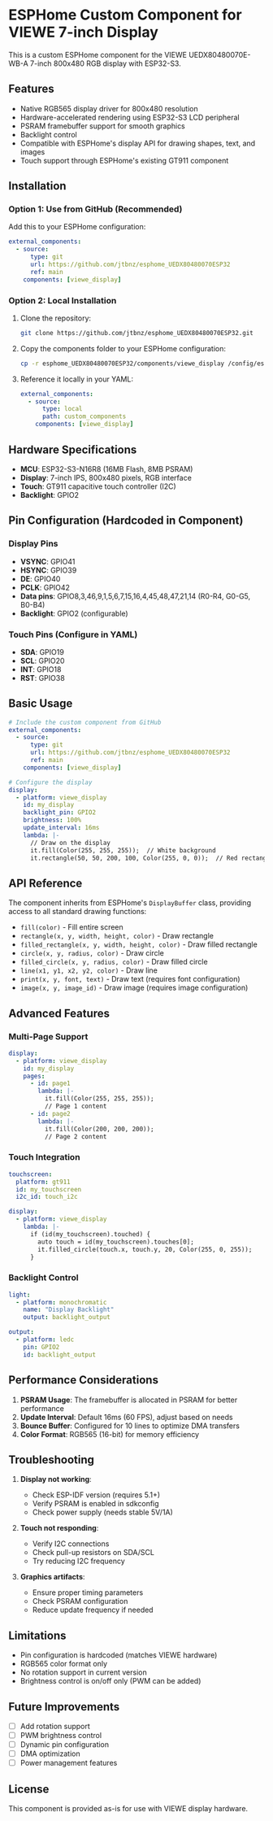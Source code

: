 # ESPHome Custom Component for VIEWE 7-inch Display

This is a custom ESPHome component for the VIEWE UEDX80480070E-WB-A 7-inch 800x480 RGB display with ESP32-S3.

## Features

- Native RGB565 display driver for 800x480 resolution
- Hardware-accelerated rendering using ESP32-S3 LCD peripheral
- PSRAM framebuffer support for smooth graphics
- Backlight control
- Compatible with ESPHome's display API for drawing shapes, text, and images
- Touch support through ESPHome's existing GT911 component

## Installation

### Option 1: Use from GitHub (Recommended)

Add this to your ESPHome configuration:

```yaml
external_components:
  - source:
      type: git
      url: https://github.com/jtbnz/esphome_UEDX80480070ESP32
      ref: main
    components: [viewe_display]
```

### Option 2: Local Installation

1. Clone the repository:
   ```bash
   git clone https://github.com/jtbnz/esphome_UEDX80480070ESP32.git
   ```

2. Copy the components folder to your ESPHome configuration:
   ```bash
   cp -r esphome_UEDX80480070ESP32/components/viewe_display /config/esphome/custom_components/
   ```

3. Reference it locally in your YAML:
   ```yaml
   external_components:
     - source:
         type: local
         path: custom_components
       components: [viewe_display]
   ```

## Hardware Specifications

- **MCU**: ESP32-S3-N16R8 (16MB Flash, 8MB PSRAM)
- **Display**: 7-inch IPS, 800x480 pixels, RGB interface
- **Touch**: GT911 capacitive touch controller (I2C)
- **Backlight**: GPIO2

## Pin Configuration (Hardcoded in Component)

### Display Pins
- **VSYNC**: GPIO41
- **HSYNC**: GPIO39
- **DE**: GPIO40
- **PCLK**: GPIO42
- **Data pins**: GPIO8,3,46,9,1,5,6,7,15,16,4,45,48,47,21,14 (R0-R4, G0-G5, B0-B4)
- **Backlight**: GPIO2 (configurable)

### Touch Pins (Configure in YAML)
- **SDA**: GPIO19
- **SCL**: GPIO20
- **INT**: GPIO18
- **RST**: GPIO38

## Basic Usage

```yaml
# Include the custom component from GitHub
external_components:
  - source:
      type: git
      url: https://github.com/jtbnz/esphome_UEDX80480070ESP32
      ref: main
    components: [viewe_display]

# Configure the display
display:
  - platform: viewe_display
    id: my_display
    backlight_pin: GPIO2
    brightness: 100%
    update_interval: 16ms
    lambda: |-
      // Draw on the display
      it.fill(Color(255, 255, 255));  // White background
      it.rectangle(50, 50, 200, 100, Color(255, 0, 0));  // Red rectangle
```

## API Reference

The component inherits from ESPHome's `DisplayBuffer` class, providing access to all standard drawing functions:

- `fill(color)` - Fill entire screen
- `rectangle(x, y, width, height, color)` - Draw rectangle
- `filled_rectangle(x, y, width, height, color)` - Draw filled rectangle
- `circle(x, y, radius, color)` - Draw circle
- `filled_circle(x, y, radius, color)` - Draw filled circle
- `line(x1, y1, x2, y2, color)` - Draw line
- `print(x, y, font, text)` - Draw text (requires font configuration)
- `image(x, y, image_id)` - Draw image (requires image configuration)

## Advanced Features

### Multi-Page Support
```yaml
display:
  - platform: viewe_display
    id: my_display
    pages:
      - id: page1
        lambda: |-
          it.fill(Color(255, 255, 255));
          // Page 1 content
      - id: page2
        lambda: |-
          it.fill(Color(200, 200, 200));
          // Page 2 content
```

### Touch Integration
```yaml
touchscreen:
  platform: gt911
  id: my_touchscreen
  i2c_id: touch_i2c

display:
  - platform: viewe_display
    lambda: |-
      if (id(my_touchscreen).touched) {
        auto touch = id(my_touchscreen).touches[0];
        it.filled_circle(touch.x, touch.y, 20, Color(255, 0, 255));
      }
```

### Backlight Control
```yaml
light:
  - platform: monochromatic
    name: "Display Backlight"
    output: backlight_output

output:
  - platform: ledc
    pin: GPIO2
    id: backlight_output
```

## Performance Considerations

1. **PSRAM Usage**: The framebuffer is allocated in PSRAM for better performance
2. **Update Interval**: Default 16ms (60 FPS), adjust based on needs
3. **Bounce Buffer**: Configured for 10 lines to optimize DMA transfers
4. **Color Format**: RGB565 (16-bit) for memory efficiency

## Troubleshooting

1. **Display not working**: 
   - Check ESP-IDF version (requires 5.1+)
   - Verify PSRAM is enabled in sdkconfig
   - Check power supply (needs stable 5V/1A)

2. **Touch not responding**:
   - Verify I2C connections
   - Check pull-up resistors on SDA/SCL
   - Try reducing I2C frequency

3. **Graphics artifacts**:
   - Ensure proper timing parameters
   - Check PSRAM configuration
   - Reduce update frequency if needed

## Limitations

- Pin configuration is hardcoded (matches VIEWE hardware)
- RGB565 color format only
- No rotation support in current version
- Brightness control is on/off only (PWM can be added)

## Future Improvements

- [ ] Add rotation support
- [ ] PWM brightness control
- [ ] Dynamic pin configuration
- [ ] DMA optimization
- [ ] Power management features

## License

This component is provided as-is for use with VIEWE display hardware.